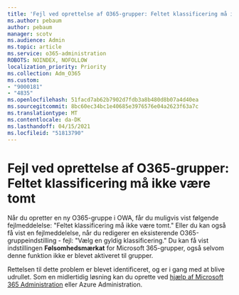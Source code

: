 ```yaml
---
title: 'Fejl ved oprettelse af O365-grupper: Feltet klassificering må ikke være tomt'
ms.author: pebaum
author: pebaum
manager: scotv
ms.audience: Admin
ms.topic: article
ms.service: o365-administration
ROBOTS: NOINDEX, NOFOLLOW
localization_priority: Priority
ms.collection: Adm_O365
ms.custom:
- "9000181"
- "4835"
ms.openlocfilehash: 51facd7ab62b7902d7fdb3a8b480d8b07a4d40ea
ms.sourcegitcommit: 8bc60ec34bc1e40685e3976576e04a2623f63a7c
ms.translationtype: MT
ms.contentlocale: da-DK
ms.lasthandoff: 04/15/2021
ms.locfileid: "51813790"
---
```

# <a name="error-creating-o365-groups-the-classification-field-cant-be-empty"></a>Fejl ved oprettelse af O365-grupper: Feltet klassificering må ikke være tomt

Når du opretter en ny O365-gruppe i OWA, får du muligvis vist følgende fejlmeddelelse: "Feltet klassificering må ikke være tomt."  Eller du kan også få vist en fejlmeddelelse, når du redigerer en eksisterende O365-gruppeindstilling - fejl: "Vælg en gyldig klassificering."   Du kan få vist indstillingen **Følsomhedsmærkat** for Microsoft 365-grupper, også selvom denne funktion ikke er blevet aktiveret til grupper.

Rettelsen til dette problem er blevet identificeret, og er i gang med at blive udrullet.  Som en midlertidig løsning kan du oprette ved [hjælp af Microsoft 365 Administration](https://docs.microsoft.com/microsoft-365/admin/create-groups/create-groups?view=o365-worldwide) eller Azure Administration.
